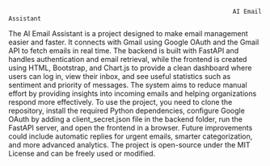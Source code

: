                                                                   AI Email Assistant
The AI Email Assistant is a project designed to make email management easier and faster. It connects with Gmail using Google OAuth and the Gmail API to fetch emails in real time. The backend is built with FastAPI and handles authentication and email retrieval, while the frontend is created using HTML, Bootstrap, and Chart.js to provide a clean dashboard where users can log in, view their inbox, and see useful statistics such as sentiment and priority of messages. The system aims to reduce manual effort by providing insights into incoming emails and helping organizations respond more effectively. To use the project, you need to clone the repository, install the required Python dependencies, configure Google OAuth by adding a client_secret.json file in the backend folder, run the FastAPI server, and open the frontend in a browser. Future improvements could include automatic replies for urgent emails, smarter categorization, and more advanced analytics. The project is open-source under the MIT License and can be freely used or modified.
